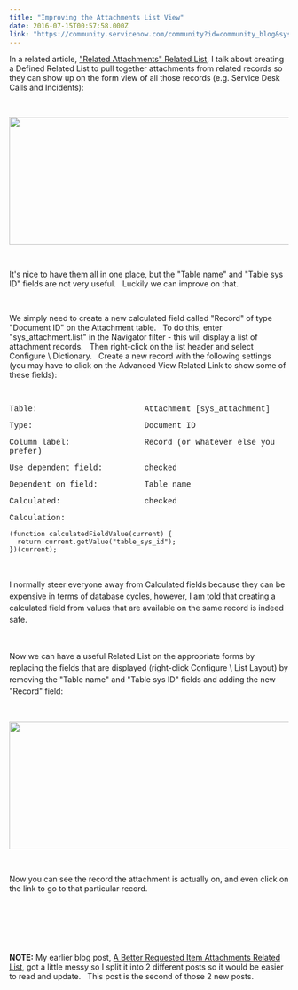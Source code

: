 ```yaml
---
title: "Improving the Attachments List View"
date: 2016-07-15T00:57:58.000Z
link: "https://community.servicenow.com/community?id=community_blog&sys_id=1e5eaaaddbd0dbc01dcaf3231f961939"
---
```

<p>In a related article, <a class="jive_macro jive_macro_blogpost" title="" href="community?id&#61;community_blog&amp;sys_id&#61;928c2ae1dbd0dbc01dcaf3231f961927" rel="nofollow">&#34;Related Attachments&#34; Related List</a>, I talk about creating a Defined Related List to pull together attachments from related records so they can show up on the form view of all those records (e.g. Service Desk Calls and Incidents):</p>
<p> </p>
<p><img class="image-5 jive-image" style="width: 868px; height: 228.2px;" src="6a5ce8cedbd4dfc03eb27a9e0f9619ee.iix" width="868" height="228" /></p>
<p> </p>
<p>It&#39;s nice to have them all in one place, but the &#34;Table name&#34; and &#34;Table sys ID&#34; fields are not very useful.   Luckily we can improve on that.</p>
<p> </p>
<p>We simply need to create a new calculated field called &#34;Record&#34; of type &#34;Document ID&#34; on the Attachment table.   To do this, enter &#34;sys_attachment.list&#34; in the Navigator filter - this will display a list of attachment records.   Then right-click on the list header and select Configure \ Dictionary.   Create a new record with the following settings (you may have to click on the Advanced View Related Link to show some of these fields):</p>
<p> </p>
<p><span style="font-family: &#39;courier new&#39;, courier;">Table:                       Attachment [sys_attachment]</span></p>
<p><span style="font-family: &#39;courier new&#39;, courier;">Type:                        Document ID</span></p>
<p><span style="font-family: &#39;courier new&#39;, courier;">Column label:                Record (or whatever else you prefer)</span></p>
<p><span style="font-family: &#39;courier new&#39;, courier;">Use dependent field:         checked</span></p>
<p><span style="font-family: &#39;courier new&#39;, courier;">Dependent on field:          Table name</span></p>
<p><span style="font-family: &#39;courier new&#39;, courier;">Calculated:                  checked</span></p>
<p><span style="font-family: &#39;courier new&#39;, courier;">Calculation:</span></p>
<pre class="language-javascript"><code>(function calculatedFieldValue(current) {
  return current.getValue(&#34;table_sys_id&#34;);
})(current);</code></pre>
<p> </p>
<p><span style="line-height: 1.5;">I normally steer everyone away from Calculated fields because they can be expensive in terms of database cycles, however, I am told that creating a calculated field from values that are available on the same record is indeed safe.</span></p>
<p> </p>
<p><span style="line-height: 1.5;">Now we can have a useful Related List on the appropriate forms by replacing the fields that are displayed (right-click Configure \ List Layout) by removing the &#34;Table name&#34; and &#34;Table sys ID&#34; fields and adding the new &#34;Record&#34; field:</span></p>
<p> </p>
<p><img class="jive-image image-4" style="height: 229px; width: 871.416px;" src="ee9b4dcedb90d304b322f4621f961922.iix" width="871" height="229" /></p>
<p> </p>
<p>Now you can see the record the attachment is actually on, and even click on the link to go to that particular record.</p>
<p> </p>
<p> </p>
<p> </p>
<p><strong>NOTE:</strong> My earlier blog post, <a class="jive_macro jive_macro_blogpost" title="A Better Requested Item Attachments Related List" href="community?id&#61;community_blog&amp;sys_id&#61;adfce2a5dbd0dbc01dcaf3231f961934" rel="nofollow">A Better Requested Item Attachments Related List</a>, got a little messy so I split it into 2 different posts so it would be easier to read and update.   This post is the second of those 2 new posts.</p>